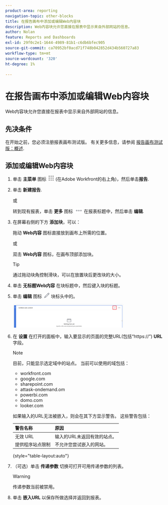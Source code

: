 ```yaml
---
product-area: reporting
navigation-topic: other-blocks
title: 在报告画布中添加或编辑Web内容块
description: Web内容块允许您直接在报表中显示来自外部网站的信息。
author: Nolan
feature: Reports and Dashboards
exl-id: 29f0c2e1-1644-4989-81b1-c6db6bfec905
source-git-commit: ca70952bf0acd71f748b042852d434b560727a83
workflow-type: tm+mt
source-wordcount: '320'
ht-degree: 1%

---
```



# 在报告画布中添加或编辑Web内容块

Web内容块允许您直接在报表中显示来自外部网站的信息。

## 先决条件

在开始之前，您必须注册报表画布测试版。 有关更多信息，请参阅 [报告画布测试版：概述](/help/quicksilver/product-announcements/betas/canvas-dashboards-beta/reporting-canvas-beta-overview.md).

## 添加或编辑Web内容块

1. 单击 **主菜单** 图标 ![](assets/main-menu-icon.png) (在Adobe Workfront的右上角)，然后单击&#x200B;**报告**.
1. 单击 **新建报告**.

   或

   转到现有报表，单击 **更多** 图标 ![](assets/more-icon-27x15.png) 在报表标题中，然后单击 **编辑**.

1. 在屏幕右侧的下方 **添加块**，可以：

   拖动 **Web内容** 图标直接放到画布上所需的位置。

   或

   双击 **Web内容** 图标，在画布顶部添加块。

   >[!TIP]
   >
   >通过拖动块角控制滑块，可以在放置块后更改块的大小。

1. 单击 **无标题Web内容** 在块标题中，然后键入块的标题。
1. 单击 **编辑** 图标 ![](assets/edit-icon.png) 块标头中的。

   ![](assets/web-content-block-header-350x76.png)

1. 在 **设置** 在打开的面板中，输入要显示的页面的完整URL(包括“https://”) **URL** 字段。

   >[!NOTE]
   >
   >目前，只能显示选定域中的站点。 当前可以使用的域包括：
   >   
   >   * workfront.com
   >   * google.com
   >   * sharepoint.com
   >   * attask-ondemand.om
   >   * powerbi.com
   >   * domo.com
   >   * looker.com


   如果输入的URL无法被嵌入，则会在其下方显示警告。 这些警告包括：

   | 警告名称 | 原因 |
   |---|---|
   | 无效 URL | 输入的URL未返回有效的站点。 |
   | 提供程序站点限制 | 不允许您尝试嵌入的网站。 |

   {style="table-layout:auto"}

1. （可选）单击 **传递参数** 切换可打开可用传递参数的列表。

   >[!WARNING]
   >
   >传递参数当前被禁用。

1. 单击 **嵌入URL** 以保存所做选择并返回到报表。
